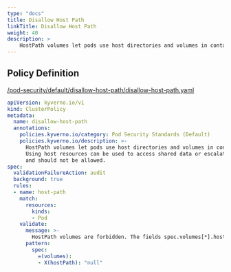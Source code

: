 ```yaml
---
type: "docs"
title: Disallow Host Path
linkTitle: Disallow Host Path
weight: 40
description: >
    HostPath volumes let pods use host directories and volumes in containers. Using host resources can be used to access shared data or escalate privileges and should not be allowed.
---
```


## Policy Definition
<a href="https://github.com/kyverno/policies/raw/main//pod-security/default/disallow-host-path/disallow-host-path.yaml" target="-blank">/pod-security/default/disallow-host-path/disallow-host-path.yaml</a>

```yaml
apiVersion: kyverno.io/v1
kind: ClusterPolicy
metadata:
  name: disallow-host-path
  annotations:
    policies.kyverno.io/category: Pod Security Standards (Default)
    policies.kyverno.io/description: >-
      HostPath volumes let pods use host directories and volumes in containers.
      Using host resources can be used to access shared data or escalate privileges
      and should not be allowed.
spec:
  validationFailureAction: audit
  background: true
  rules:
  - name: host-path
    match:
      resources:
        kinds:
        - Pod
    validate:
      message: >-
        HostPath volumes are forbidden. The fields spec.volumes[*].hostPath must not be set.
      pattern:
        spec:
          =(volumes):
          - X(hostPath): "null"

```
